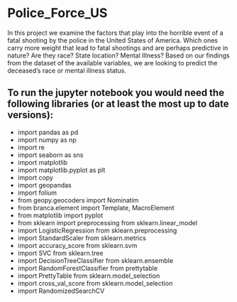 # Police_Force_US

In this project we examine the factors that play into the horrible event of a fatal shooting by the police in the United States of America.
Which ones carry more weight that lead to fatal shootings and are perhaps predictive in nature? Are they race? State location? Mental Illness? 
Based on our findings from the dataset of the available variables, we are looking to predict the deceased’s race or mental illness status.

## To run the jupyter notebook you would need the following libraries (or at least the most up to date versions):
+ import pandas as pd 
+ import numpy as np 
+ import re 
+ import seaborn as sns 
+ import matplotlib 
+ import matplotlib.pyplot as plt 
+ import copy 
+ import geopandas 
+ import folium 
+ from geopy.geocoders import Nominatim
+ from branca.element import Template, MacroElement
+ from matplotlib import pyplot
+ from sklearn import preprocessing from sklearn.linear_model 
+ import LogisticRegression from sklearn.preprocessing 
+ import StandardScaler from sklearn.metrics 
+ import accuracy_score from sklearn.svm 
+ import SVC from sklearn.tree 
+ import DecisionTreeClassifier from sklearn.ensemble 
+ import RandomForestClassifier from prettytable 
+ import PrettyTable from sklearn.model_selection 
+ import cross_val_score from sklearn.model_selection 
+ import RandomizedSearchCV
